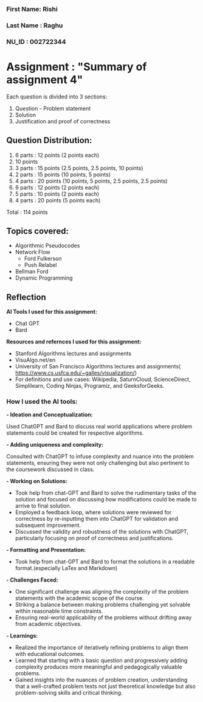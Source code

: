 ### First Name: Rishi
### Last Name : Raghu
### NU_ID : 002722344

# Assignment : "Summary of assignment 4" 

Each question is divided into 3 sections:

1. Question - Problem statement
2. Solution 
3. Justification and proof of correctness

## Question Distribution:

1. 6 parts : 12 points (2 points each)
2. 10 points
3. 3 parts : 15 points (2.5 points, 2.5 points, 10 points)
4. 2 parts : 15 points (10 points, 5 points)
5. 4 parts : 20 points (10 points, 5 points, 2.5 points, 2.5 points)
6. 6 parts : 12 points (2 points each)
7. 5 parts : 10 points (2 points each)
8. 4 parts : 20 points (5 points each)

Total : 114 points

## Topics covered:
- Algorithmic Pseudocodes
- Network Flow
    - Ford Fulkerson
    - Push Relabel
- Bellman Ford
- Dynamic Programming

## Reflection

**AI Tools I used for this assignment:**
- Chat GPT
- Bard

**Resources and refernces I used for this assignment:**

- Stanford Algorithms lectures and assignments
- VisuAlgo.net/en
- University of San Francisco Algorithms lectures and assignments( https://www.cs.usfca.edu/~galles/visualization/)
- For definitions and use cases: Wikipedia​​, SaturnCloud​​, ScienceDirect,​Simplilearn​, Coding Ninjas​​, Programiz​​, and GeeksforGeeks​​.

### How I used the AI tools:

**- Ideation and Conceptualization:** 

Used ChatGPT and Bard to discuss real world applications where problem statements could be created for respective algorithms.

**- Adding uniqueness and complexity:**

Consulted with ChatGPT to infuse complexity and nuance into the problem statements, ensuring they were not only challenging but also pertinent to the coursework discussed in class.

**- Working on Solutions:** 

- Took help from chat-GPT and Bard to solve the rudimentary tasks of the solution and focused on discussing how modifications could be made to arrive to final solution.
- Employed a feedback loop, where solutions were reviewed for correctness by re-inputting them into ChatGPT for validation and subsequent improvement.
- Discussed the validity and robustness of the solutions with ChatGPT, particularly focusing on proof of correctness and justifications.

**- Formatting and Presentation:**
- Took help from chat-GPT and Bard to format the solutions in a readable format.(especially LaTex and Markdown)

**- Challenges Faced:**

- One significant challenge was aligning the complexity of the problem statements with the academic scope of the course.
- Striking a balance between making problems challenging yet solvable within reasonable time constraints.
- Ensuring real-world applicability of the problems without drifting away from academic objectives.

**- Learnings:**

- Realized the importance of iteratively refining problems to align them with educational outcomes.
- Learned that starting with a basic question and progressively adding complexity produces more meaningful and pedagogically valuable problems.
- Gained insights into the nuances of problem creation, understanding that a well-crafted problem tests not just theoretical knowledge but also problem-solving skills and critical thinking.